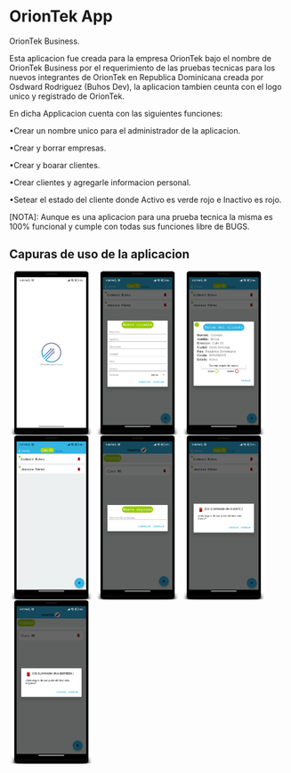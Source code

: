# OrionTek App
OrionTek Business.

Esta aplicacion fue creada para la empresa OrionTek bajo el nombre de OrionTek Business por el requerimiento de las pruebas tecnicas para
los nuevos integrantes de OrionTek en Republica Dominicana creada por Osdward Rodriguez (Buhos Dev), la aplicacion 
tambien ceunta con el logo unico y registrado de OrionTek.

En dicha Applicacion cuenta con las siguientes funciones:

•Crear un nombre unico para el administrador de la aplicacion.

•Crear y borrar empresas.

•Crear y boarar clientes.

•Crear clientes y agregarle informacion personal.

•Setear el estado del cliente donde Activo es verde rojo e Inactivo es rojo.


[NOTA]: Aunque es una aplicacion para una prueba tecnica la misma es 100% funcional y cumple con todas sus funciones libre de BUGS.

## Capuras de uso de la aplicacion
<img src="https://github.com/Buhos-Dev/OrionTekApp/blob/master/one.png" width="30%" align="center"></img>
<img src="https://github.com/Buhos-Dev/OrionTekApp/blob/master/five.png" width="30%" align="center"></img>
<img src="https://github.com/Buhos-Dev/OrionTekApp/blob/master/four.png" width="30%" align="center"></img>
<img src="https://github.com/Buhos-Dev/OrionTekApp/blob/master/three.png" width="30%" align="center"></img>
<img src="https://github.com/Buhos-Dev/OrionTekApp/blob/master/two.png" width="30%" align="center"></img>
<img src="https://github.com/Buhos-Dev/OrionTekApp/blob/master/seven.png" width="30%" align="center"></img>
<img src="https://github.com/Buhos-Dev/OrionTekApp/blob/master/eigth.png" width="30%" align="center"></img>

